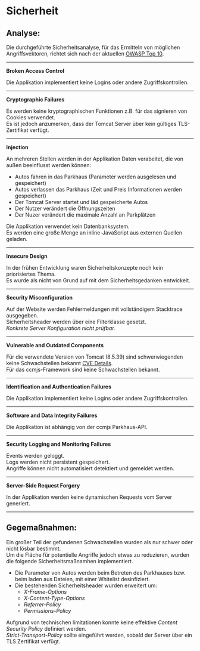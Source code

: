 
# Sicherheit

## Analyse:

Die durchgeführte Sicherheitsanalyse, für das Ermitteln von möglichen Angriffsvektoren, 
richtet sich nach der aktuellen [OWASP Top 10](https://owasp.org/Top10/).

---

**Broken Access Control**

Die Applikation implementiert keine Logins oder andere Zugriffskontrollen.

---

**Cryptographic Failures**

Es werden keine kryptographischen Funktionen z.B. für das signieren von Cookies verwendet. \
Es ist jedoch anzumerken, dass der Tomcat Server über kein gültiges TLS-Zertifikat verfügt.

---

**Injection**

An mehreren Stellen werden in der Applikation Daten verabeitet, die von außen beeinflusst werden können:
  - Autos fahren in das Parkhaus (Parameter werden ausgelesen und gespeichert)
  - Autos verlassen das Parkhaus (Zeit und Preis Informationen werden gespeichert)
  - Der Tomcat Server startet und läd gespeicherte Autos
  - Der Nutzer verändert die Öffnungszeiten
  - Der Nuzer verändert die maximale Anzahl an Parkplätzen 
  
Die Applikation verwendet kein Datenbanksystem. \
Es werden eine große Menge an inline-JavaScript aus externen Quellen geladen. 

---

**Insecure Design**

In der frühen Entwicklung waren Sicherheitskonzepte noch kein priorisiertes Thema.\
Es wurde als nicht von Grund auf mit dem Sicherheitsgedanken entwickelt.

---

**Security Misconfiguration**

Auf der Website werden Fehlermeldungen mit vollständigem Stacktrace ausgegeben.\
Sicherheitsheader werden über eine Filterklasse gesetzt.\
*Konkrete Server Konfiguration nicht prüfbar.*

---

**Vulnerable and Outdated Components**

Für die verwendete Version von Tomcat (8.5.39) sind schwerwiegenden keine Schwachstellen bekannt
[CVE Details](https://www.cvedetails.com/vulnerability-list/vendor_id-45/product_id-887/version_id-644719/Apache-Tomcat-8.5.39.html). \
Für das ccmjs-Framework sind keine Schwachstellen bekannt.

---

**Identification and Authentication Failures**

Die Applikation implementiert keine Logins oder andere Zugriffskontrollen.

---

**Software and Data Integrity Failures**

Die Applikation ist abhängig von der ccmjs Parkhaus-API.

---

**Security Logging and Monitoring Failures**

Events werden geloggt.\
Logs werden nicht persistent gespeichert.\
Angriffe können nicht automatisiert detektiert und gemeldet werden.

---

**Server-Side Request Forgery**

In der Applikation werden keine dynamischen Requests vom Server generiert.

---

## Gegemaßnahmen:

Ein großer Teil der gefundenen Schwachstellen wurden als nur schwer oder nicht lösbar bestimmt.\
Um die Fläche für potentielle Angriffe jedoch etwas zu reduzieren, wurden die folgende Sicherheitsmaßnamhen implementiert.

- Die Parameter von Autos werden beim Betreten des Parkhauses bzw. beim laden aus Dateien, mit einer Whitelist desinfiziert.
- Die bestehenden Sicherheitsheader wurden erweitert um: 
  - *X-Frame-Options*
  - *X-Content-Type-Options*
  - *Referrer-Policy*
  - *Permissions-Policy*

Aufgrund von technischen limitationen konnte keine effektive *Content Security Policy* definiert werden.\
*Strict-Transport-Policy* sollte eingeführt werden, sobald der Server über ein TLS Zertifikat verfügt.
